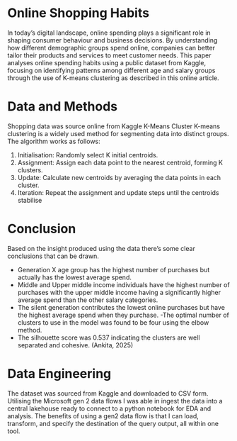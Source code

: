 # Online Shopping Habits 

In today’s digital landscape, online spending plays a significant role in shaping consumer behaviour and business decisions. By understanding how different demographic groups spend online, companies can better tailor their products and services to meet customer needs. This paper analyses online spending habits using a public dataset from Kaggle, focusing on identifying patterns among different age and salary groups through the use of K-means clustering as described in this online article.

# Data and Methods 

Shopping data was source online from Kaggle 
K-Means Cluster 
K-means clustering is a widely used method for segmenting data into distinct groups. The algorithm works as follows:
1.	Initialisation: Randomly select K initial centroids. 
2.	Assignment: Assign each data point to the nearest centroid, forming K clusters. 
3.	Update: Calculate new centroids by averaging the data points in each cluster. 
4.	Iteration: Repeat the assignment and update steps until the centroids stabilise

# Conclusion

Based on the insight produced using the data there’s some clear conclusions that can be drawn.
-	Generation X age group has the highest number of purchases but actually has the lowest average spend.
-	Middle and Upper middle income individuals have the highest number of purchases with the upper middle income having a significantly higher average spend than the other salary categories. 
-	The silent generation contributes the lowest online purchases but have the highest average spend when they purchase.
-The optimal number of clusters to use in the model was found to be four using the elbow method. 
-	The silhouette score was 0.537 indicating the clusters are well separated and cohesive. (Ankita, 2025)

# Data Engineering

The dataset was sourced from Kaggle and downloaded to CSV form. Utilising the Microsoft gen 2 data flows I was able in ingest the data into a central lakehouse ready to connect to a python notebook for EDA and analysis. The benefits of using a gen2 data flow is that I can load, transform, and specify the destination of the query output, all within one tool.

